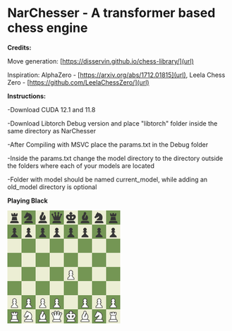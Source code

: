 
<h1 class="title">NarChesser - A transformer based chess engine</h1>
<p class="body"> 

**Credits:**

Move generation: [https://disservin.github.io/chess-library/](url)

Inspiration: AlphaZero - [https://arxiv.org/abs/1712.01815](url), Leela Chess Zero - [https://github.com/LeelaChessZero/](url)
</p>



<p class="body">

**Instructions:**

-Download CUDA 12.1 and 11.8

-Download Libtorch Debug version and place "libtorch" folder inside the same directory as NarChesser

-After Compiling with MSVC place the params.txt in the Debug folder

-Inside the params.txt change the model directory to the directory outside the folders where each of your models are located

-Folder with model should be named current_model, while adding an old_model directory is optional
</p>
</body>


**Playing Black**


<img src="black.gif" width="256" height="256">
